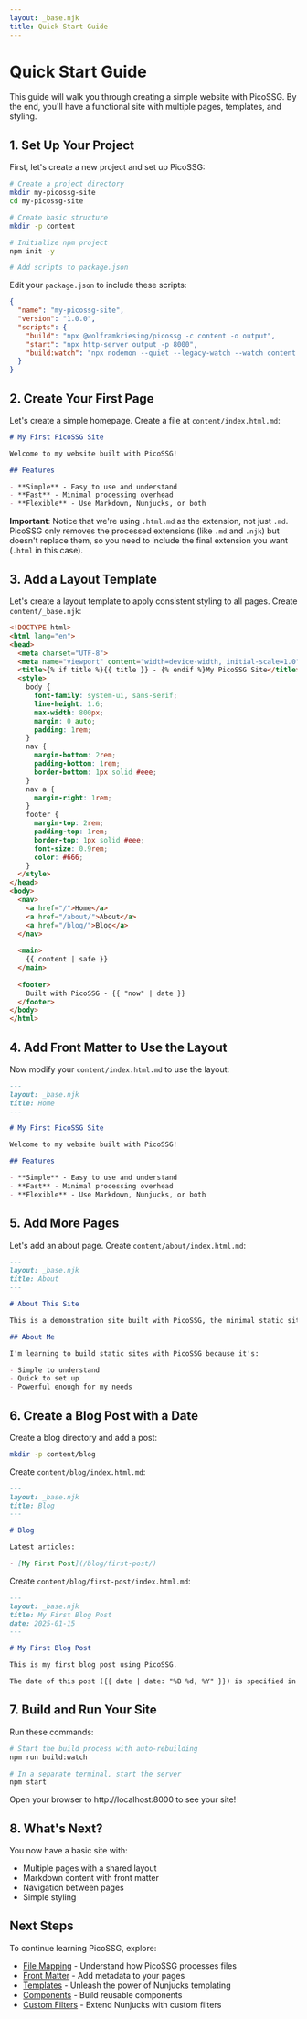 ```yaml
---
layout: _base.njk
title: Quick Start Guide
---
```


# Quick Start Guide

This guide will walk you through creating a simple website with PicoSSG. By the end, you'll have a functional site with multiple pages, templates, and styling.

## 1. Set Up Your Project

First, let's create a new project and set up PicoSSG:

```bash
# Create a project directory
mkdir my-picossg-site
cd my-picossg-site

# Create basic structure
mkdir -p content

# Initialize npm project
npm init -y

# Add scripts to package.json
```

Edit your `package.json` to include these scripts:

```json
{
  "name": "my-picossg-site",
  "version": "1.0.0",
  "scripts": {
    "build": "npx @wolframkriesing/picossg -c content -o output",
    "start": "npx http-server output -p 8000",
    "build:watch": "npx nodemon --quiet --legacy-watch --watch content --ext '*' --exec \"bash -c 'npm run build'\""
  }
}
```

## 2. Create Your First Page

Let's create a simple homepage. Create a file at `content/index.html.md`:

```markdown
# My First PicoSSG Site

Welcome to my website built with PicoSSG!

## Features

- **Simple** - Easy to use and understand
- **Fast** - Minimal processing overhead
- **Flexible** - Use Markdown, Nunjucks, or both
```

**Important**: Notice that we're using `.html.md` as the extension, not just `.md`. PicoSSG only removes the processed extensions (like `.md` and `.njk`) but doesn't replace them, so you need to include the final extension you want (`.html` in this case).

## 3. Add a Layout Template

Let's create a layout template to apply consistent styling to all pages. Create `content/_base.njk`:

```html
<!DOCTYPE html>
<html lang="en">
<head>
  <meta charset="UTF-8">
  <meta name="viewport" content="width=device-width, initial-scale=1.0">
  <title>{% if title %}{{ title }} - {% endif %}My PicoSSG Site</title>
  <style>
    body {
      font-family: system-ui, sans-serif;
      line-height: 1.6;
      max-width: 800px;
      margin: 0 auto;
      padding: 1rem;
    }
    nav {
      margin-bottom: 2rem;
      padding-bottom: 1rem;
      border-bottom: 1px solid #eee;
    }
    nav a {
      margin-right: 1rem;
    }
    footer {
      margin-top: 2rem;
      padding-top: 1rem;
      border-top: 1px solid #eee;
      font-size: 0.9rem;
      color: #666;
    }
  </style>
</head>
<body>
  <nav>
    <a href="/">Home</a>
    <a href="/about/">About</a>
    <a href="/blog/">Blog</a>
  </nav>
  
  <main>
    {{ content | safe }}
  </main>
  
  <footer>
    Built with PicoSSG - {{ "now" | date }}
  </footer>
</body>
</html>
```

## 4. Add Front Matter to Use the Layout

Now modify your `content/index.html.md` to use the layout:

```markdown
---
layout: _base.njk
title: Home
---

# My First PicoSSG Site

Welcome to my website built with PicoSSG!

## Features

- **Simple** - Easy to use and understand
- **Fast** - Minimal processing overhead
- **Flexible** - Use Markdown, Nunjucks, or both
```

## 5. Add More Pages

Let's add an about page. Create `content/about/index.html.md`:

```markdown
---
layout: _base.njk
title: About
---

# About This Site

This is a demonstration site built with PicoSSG, the minimal static site generator.

## About Me

I'm learning to build static sites with PicoSSG because it's:

- Simple to understand
- Quick to set up
- Powerful enough for my needs
```

## 6. Create a Blog Post with a Date

Create a blog directory and add a post:

```bash
mkdir -p content/blog
```

Create `content/blog/index.html.md`:

```markdown
---
layout: _base.njk
title: Blog
---

# Blog

Latest articles:

- [My First Post](/blog/first-post/)
```

Create `content/blog/first-post/index.html.md`:

```markdown
---
layout: _base.njk
title: My First Blog Post
date: 2025-01-15
---

# My First Blog Post

This is my first blog post using PicoSSG.

The date of this post ({{ date | date: "%B %d, %Y" }}) is specified in the front matter!
```

## 7. Build and Run Your Site

Run these commands:

```bash
# Start the build process with auto-rebuilding
npm run build:watch

# In a separate terminal, start the server
npm start
```

Open your browser to http://localhost:8000 to see your site!

## 8. What's Next?

You now have a basic site with:

- Multiple pages with a shared layout
- Markdown content with front matter
- Navigation between pages
- Simple styling

## Next Steps

To continue learning PicoSSG, explore:

- [File Mapping](/file-mapping/) - Understand how PicoSSG processes files
- [Front Matter](/frontmatter/) - Add metadata to your pages
- [Templates](/templates/) - Unleash the power of Nunjucks templating
- [Components](/components/) - Build reusable components
- [Custom Filters](/custom-filters/) - Extend Nunjucks with custom filters